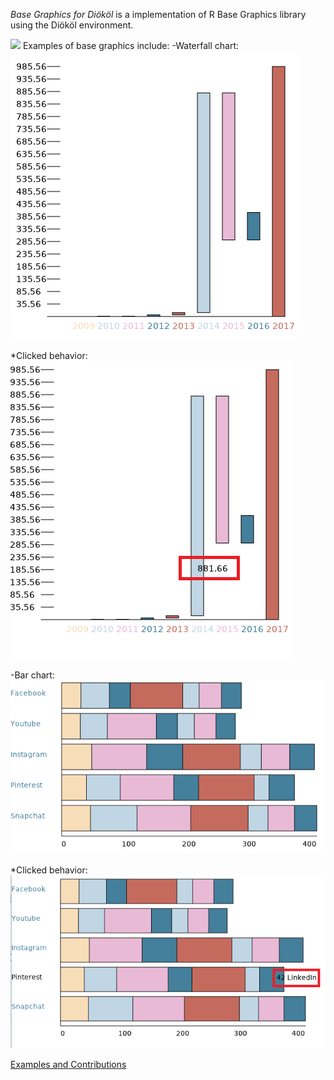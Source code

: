 *Base Graphics for Diököl* is a implementation of R Base Graphics library using the Diököl environment.

![](DklBaseGraphics.jpg)
Examples of base graphics include:
-Waterfall chart: 
![](WaterfallGraph.png)

*Clicked behavior:
![](WaterfallGraphClicked.png)

-Bar chart:
![](BarGraph1.png)

*Clicked behavior:
![](BarGraphClicked.png)

[Examples and Contributions](http://github.com/arce/DklBaseGraphics/wiki)